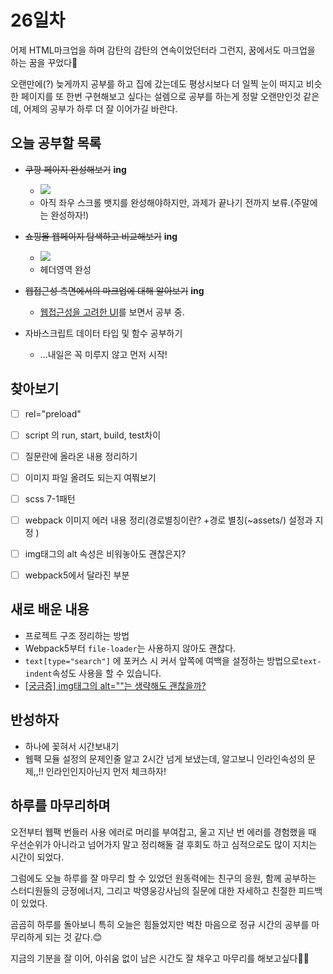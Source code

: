 # 26일차

어제 HTML마크업을 하며 감탄의 감탄의 연속이었던터라 그런지, 꿈에서도 마크업을 하는 꿈을 꾸었다🤗

오랜만에(?) 늦게까지 공부를 하고 집에 갔는데도 평상시보다 더 일찍 눈이 떠지고 비슷한 페이지를 또 한번 구현해보고 싶다는 설렘으로 공부를 하는게 정말 오랜만인것 같은데, 어제의 공부가 하루 더 잘 이어가길 바란다.

## 오늘 공부할 목록
- ~~쿠팡 페이지 완성해보기~~ **ing** 
  - ![](https://velog.velcdn.com/images/0seo8/post/05bb1d7e-f454-4caf-a902-883470bd4188/image.png)
  - 아직 좌우 스크롤 뱃지를 완성해야하지만, 과제가 끝나기 전까지 보류.(주말에는 완성하자!)
- ~~쇼핑몰 웹페이지 탐색하고 비교해보기~~ **ing** 
  - ![](https://velog.velcdn.com/images/0seo8/post/15d648d0-a77d-44c5-8be9-e22033cd207c/image.png)
  - 헤더영역 완성

- ~~웹접근성 측면에서의 마크업에 대해 알아보기~~ **ing** 
  - [웹접근성을 고려한 UI](http://slides.com/seulbinim/ui-interaction-wtc-1/fullscreen#/2/1)를 보면서 공부 중.
  
- 자바스크립트 데이터 타입 및 함수 공부하기
  - ...내일은 꼭 미루지 않고 먼저 시작!
  
## 찾아보기
- [ ] rel="preload"
- [ ] script 의 run, start, build, test차이
- [ ] 질문란에 올라온 내용 정리하기
- [ ] 이미지 파일 올려도 되는지 여쭤보기
- [ ] scss 7-1패턴
- [ ] webpack 이미지 에러 내용 정리(경로별칭이란? +경로 별칭(~assets/) 설정과 지정 )
- [ ] img태그의 alt 속성은 비워놓아도 괜찮은지?
- [ ] webpack5에서 달라진 부분


## 새로 배운 내용
- 프로젝트 구조 정리하는 방법
- Webpack5부터 `file-loader`는 사용하지 않아도 괜찮다.
- `text[type="search"]` 에 포커스 시 커서 앞쪽에 여백을 설정하는 방법으로`text-indent`속성도 사용을 할 수 있습니다.
- [[궁금증] img태그의 alt=""는 생략해도 괜찮을까?](https://velog.io/@0seo8/%EA%B6%81%EA%B8%88%EC%A6%9D-img%ED%83%9C%EA%B7%B8%EC%9D%98-alt%EB%8A%94-%EC%83%9D%EB%9E%B5%ED%95%B4%EB%8F%84-%EA%B4%9C%EC%B0%AE%EC%9D%84%EA%B9%8C)
 

## 반성하자

- 하나에 꽂혀서 시간보내기
- 웹팩 모듈 설정의 문제인줄 알고 2시간 넘게 보냈는데, 알고보니 인라인속성의 문제,,!! 인라인인지아닌지 먼저 체크하자!

## 하루를 마무리하며

오전부터 웹팩 번들러 사용 에러로 머리를 부여잡고, 울고 지난 번 에러를 경험했을 때 우선순위가 아니라고 넘어가지 말고 정리해둘 걸 후회도 하고 심적으로도 많이 지치는 시간이 되었다. 

그럼에도 오늘 하루를 잘 마무리 할 수 있었던 원동력에는 친구의 응원, 함께 공부하는 스터디원들의 긍정에너지, 그리고 박영웅강사님의 질문에 대한 자세하고 친절한 피드백이 있었다.

곰곰히 하루를 돌아보니 특히 오늘은 힘들었지만 벅찬 마음으로 정규 시간의 공부를 마무리하게 되는 것 같다.😊

지금의 기분을 잘 이어, 아쉬움 없이 남은 시간도 잘 채우고 마무리를 해보고싶다💪💪
